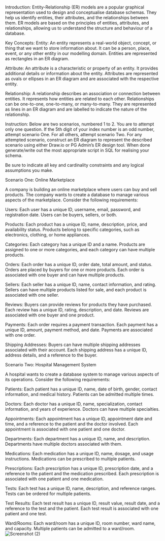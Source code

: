 
Introduction:
Entity-Relationship (ER) models are a popular graphical representation used to design and conceptualise database schemas. They help us identify entities, their attributes, and the relationships between them. ER models are based on the principles of entities, attributes, and relationships, allowing us to understand the structure and behaviour of a database.


Key Concepts:
Entity: An entity represents a real-world object, concept, or thing that we want to store information about. It can be a person, place, event, or any other entity in our modelling domain. Entities are represented as rectangles in an ER diagram.

Attribute: An attribute is a characteristic or property of an entity. It provides additional details or information about the entity. Attributes are represented as ovals or ellipses in an ER diagram and are associated with the respective entity.

Relationship: A relationship describes an association or connection between entities. It represents how entities are related to each other. Relationships can be one-to-one, one-to-many, or many-to-many. They are represented as lines in an ER diagram and are labelled to indicate the nature of the relationship.

Instruction:
Below are two scenarios, numbered 1 to 2. You are to attempt only one question. If the 5th digit of your index number is an odd number, attempt scenario One. For all others, attempt scenario Two. For any attempted scenario, construct an ER diagram to represent the described scenario using either Draw.io or PG Admin’s ER design tool. When done generate/write out the most appropriate script in SQL for realising your schema.

Be sure to indicate all key and cardinality constraints and any logical assumptions you make.

Scenario One: Online Marketplace

A company is building an online marketplace where users can buy and sell products. The company wants to create a database to manage various aspects of the marketplace. Consider the following requirements:

Users: Each user has a unique ID, username, email, password, and registration date. Users can be buyers, sellers, or both.

Products: Each product has a unique ID, name, description, price, and availability status. Products belong to specific categories, such as electronics, clothing, or home appliances.

Categories: Each category has a unique ID and a name. Products are assigned to one or more categories, and each category can have multiple products.

Orders: Each order has a unique ID, order date, total amount, and status. Orders are placed by buyers for one or more products. Each order is associated with one buyer and can have multiple products.

Sellers: Each seller has a unique ID, name, contact information, and rating. Sellers can have multiple products listed for sale, and each product is associated with one seller.

Reviews: Buyers can provide reviews for products they have purchased. Each review has a unique ID, rating, description, and date. Reviews are associated with one buyer and one product.

Payments: Each order requires a payment transaction. Each payment has a unique ID, amount, payment method, and date. Payments are associated with one order.

Shipping Addresses: Buyers can have multiple shipping addresses associated with their account. Each shipping address has a unique ID, address details, and a reference to the buyer.


Scenario Two: Hospital Management System

A hospital wants to create a database system to manage various aspects of its operations. Consider the following requirements:

Patients: Each patient has a unique ID, name, date of birth, gender, contact information, and medical history. Patients can be admitted multiple times.

Doctors: Each doctor has a unique ID, name, specialization, contact information, and years of experience. Doctors can have multiple specialties.

Appointments: Each appointment has a unique ID, appointment date and time, and a reference to the patient and the doctor involved. Each appointment is associated with one patient and one doctor.

Departments: Each department has a unique ID, name, and description. Departments have multiple doctors associated with them.

Medications: Each medication has a unique ID, name, dosage, and usage instructions. Medications can be prescribed to multiple patients.

Prescriptions: Each prescription has a unique ID, prescription date, and a reference to the patient and the medication prescribed. Each prescription is associated with one patient and one medication.

Tests: Each test has a unique ID, name, description, and reference ranges. Tests can be ordered for multiple patients.

Test Results: Each test result has a unique ID, result value, result date, and a reference to the test and the patient. Each test result is associated with one patient and one test.

Ward/Rooms: Each ward/room has a unique ID, room number, ward name, and capacity. Multiple patients can be admitted to a ward/room.
![Screenshot (2)](https://github.com/abudusamad/Entity-Relational-Model/assets/82134715/f31498bb-e1b4-4bd7-bdd5-3cbab8380e71)

